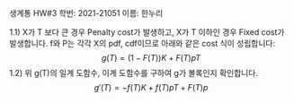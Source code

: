 생계통 HW#3
학번: 2021-21051
이름: 한누리

1.1)
X가 T 보다 큰 경우 Penalty cost가 발생하고, X가 T 이하인 경우 Fixed cost가 발생합니다.  f와 P는 각각 X의 pdf, cdf이므로 아래와 같은 cost 식이 성립합니다:
$$
g(T)=(1-F(T))K + F(T)pT
$$
1.2)
위 g(T)의 일계 도함수, 이계 도함수를 구하여 g가 볼록인지 확인합니다.
$$
g'(T)=-f(T)K+f(T)pT+F(T)p
$$
<!--stackedit_data:
eyJoaXN0b3J5IjpbMTg4Mjk5NjgwNF19
-->